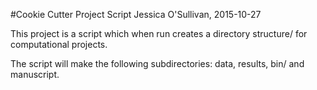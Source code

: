
#Cookie Cutter Project Script
Jessica O'Sullivan, 2015-10-27

This project is a script which when run creates a directory structure/
for computational projects. 

The script will make the following subdirectories: data, results, bin/
and manuscript.
